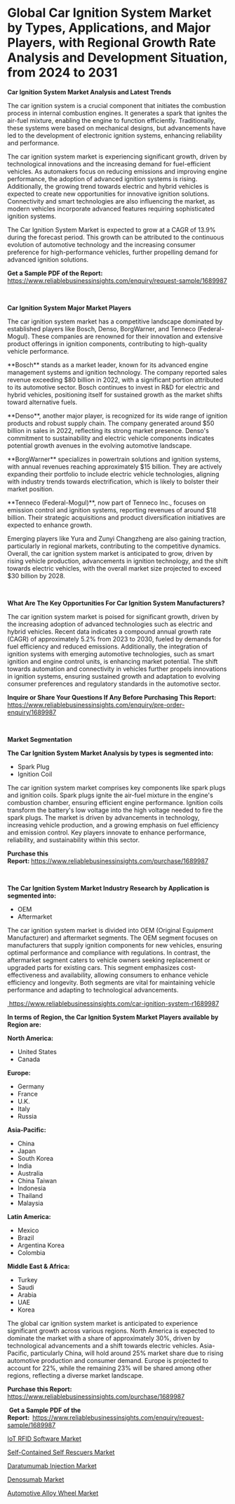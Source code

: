<p><h1>Global Car Ignition System Market by Types, Applications, and Major Players, with Regional Growth Rate Analysis and Development Situation, from 2024 to 2031</h1></p><p><strong>Car Ignition System Market Analysis and Latest Trends</strong></p>
<p><p>The car ignition system is a crucial component that initiates the combustion process in internal combustion engines. It generates a spark that ignites the air-fuel mixture, enabling the engine to function efficiently. Traditionally, these systems were based on mechanical designs, but advancements have led to the development of electronic ignition systems, enhancing reliability and performance.</p><p>The car ignition system market is experiencing significant growth, driven by technological innovations and the increasing demand for fuel-efficient vehicles. As automakers focus on reducing emissions and improving engine performance, the adoption of advanced ignition systems is rising. Additionally, the growing trend towards electric and hybrid vehicles is expected to create new opportunities for innovative ignition solutions. Connectivity and smart technologies are also influencing the market, as modern vehicles incorporate advanced features requiring sophisticated ignition systems.</p><p>The Car Ignition System Market is expected to grow at a CAGR of 13.9% during the forecast period. This growth can be attributed to the continuous evolution of automotive technology and the increasing consumer preference for high-performance vehicles, further propelling demand for advanced ignition solutions.</p></p>
<p><strong>Get a Sample PDF of the Report:&nbsp;</strong> <a href="https://www.reliablebusinessinsights.com/enquiry/request-sample/1689987?utm_campaign=1138&utm_medium=2&utm_source=Github&utm_content=ia&utm_term=02112024&utm_id=car-ignition-system">https://www.reliablebusinessinsights.com/enquiry/request-sample/1689987</a></p>
<p>&nbsp;</p>
<p><strong>Car Ignition System Major Market Players</strong></p>
<p><p>The car ignition system market has a competitive landscape dominated by established players like Bosch, Denso, BorgWarner, and Tenneco (Federal-Mogul). These companies are renowned for their innovation and extensive product offerings in ignition components, contributing to high-quality vehicle performance.</p><p>**Bosch** stands as a market leader, known for its advanced engine management systems and ignition technology. The company reported sales revenue exceeding $80 billion in 2022, with a significant portion attributed to its automotive sector. Bosch continues to invest in R&D for electric and hybrid vehicles, positioning itself for sustained growth as the market shifts toward alternative fuels.</p><p>**Denso**, another major player, is recognized for its wide range of ignition products and robust supply chain. The company generated around $50 billion in sales in 2022, reflecting its strong market presence. Denso's commitment to sustainability and electric vehicle components indicates potential growth avenues in the evolving automotive landscape.</p><p>**BorgWarner** specializes in powertrain solutions and ignition systems, with annual revenues reaching approximately $15 billion. They are actively expanding their portfolio to include electric vehicle technologies, aligning with industry trends towards electrification, which is likely to bolster their market position.</p><p>**Tenneco (Federal-Mogul)**, now part of Tenneco Inc., focuses on emission control and ignition systems, reporting revenues of around $18 billion. Their strategic acquisitions and product diversification initiatives are expected to enhance growth.</p><p>Emerging players like Yura and Zunyi Changzheng are also gaining traction, particularly in regional markets, contributing to the competitive dynamics. Overall, the car ignition system market is anticipated to grow, driven by rising vehicle production, advancements in ignition technology, and the shift towards electric vehicles, with the overall market size projected to exceed $30 billion by 2028.</p></p>
<p>&nbsp;</p>
<p><strong>What Are The Key Opportunities For Car Ignition System Manufacturers?</strong></p>
<p><p>The car ignition system market is poised for significant growth, driven by the increasing adoption of advanced technologies such as electric and hybrid vehicles. Recent data indicates a compound annual growth rate (CAGR) of approximately 5.2% from 2023 to 2030, fueled by demands for fuel efficiency and reduced emissions. Additionally, the integration of ignition systems with emerging automotive technologies, such as smart ignition and engine control units, is enhancing market potential. The shift towards automation and connectivity in vehicles further propels innovations in ignition systems, ensuring sustained growth and adaptation to evolving consumer preferences and regulatory standards in the automotive sector.</p></p>
<p><strong>Inquire or Share Your Questions If Any Before Purchasing This Report:</strong> <a href="https://www.reliablebusinessinsights.com/enquiry/pre-order-enquiry/1689987?utm_campaign=1138&utm_medium=2&utm_source=Github&utm_content=ia&utm_term=02112024&utm_id=car-ignition-system">https://www.reliablebusinessinsights.com/enquiry/pre-order-enquiry/1689987</a></p>
<p>&nbsp;</p>
<p><strong>Market Segmentation</strong></p>
<p><strong>The Car Ignition System Market Analysis by types is segmented into:</strong></p>
<p><ul><li>Spark Plug</li><li>Ignition Coil</li></ul></p>
<p><p>The car ignition system market comprises key components like spark plugs and ignition coils. Spark plugs ignite the air-fuel mixture in the engine's combustion chamber, ensuring efficient engine performance. Ignition coils transform the battery's low voltage into the high voltage needed to fire the spark plugs. The market is driven by advancements in technology, increasing vehicle production, and a growing emphasis on fuel efficiency and emission control. Key players innovate to enhance performance, reliability, and sustainability within this sector.</p></p>
<p><strong>Purchase this Report:&nbsp;</strong><a href="https://www.reliablebusinessinsights.com/purchase/1689987?utm_campaign=1138&utm_medium=2&utm_source=Github&utm_content=ia&utm_term=02112024&utm_id=car-ignition-system">https://www.reliablebusinessinsights.com/purchase/1689987</a></p>
<p>&nbsp;</p>
<p><strong>The Car Ignition System Market Industry Research by Application is segmented into:</strong></p>
<p><ul><li>OEM</li><li>Aftermarket</li></ul></p>
<p><p>The car ignition system market is divided into OEM (Original Equipment Manufacturer) and aftermarket segments. The OEM segment focuses on manufacturers that supply ignition components for new vehicles, ensuring optimal performance and compliance with regulations. In contrast, the aftermarket segment caters to vehicle owners seeking replacement or upgraded parts for existing cars. This segment emphasizes cost-effectiveness and availability, allowing consumers to enhance vehicle efficiency and longevity. Both segments are vital for maintaining vehicle performance and adapting to technological advancements.</p></p>
<p><a href="https://www.reliablebusinessinsights.com/car-ignition-system-r1689987?utm_campaign=1138&utm_medium=2&utm_source=Github&utm_content=ia&utm_term=02112024&utm_id=car-ignition-system">&nbsp;https://www.reliablebusinessinsights.com/car-ignition-system-r1689987</a></p>
<p><strong>In terms of Region, the Car Ignition System Market Players available by Region are:</strong></p>
<p>
    <p> <strong> North America: </strong>
        <ul>
            <li>United States</li>
            <li>Canada</li>
        </ul>
        </p> 
    <p> <strong> Europe: </strong>
        <ul>
            <li>Germany</li>
            <li>France</li>
            <li>U.K.</li>
            <li>Italy</li>
            <li>Russia</li>
        </ul>
        </p> 
    <p> <strong> Asia-Pacific: </strong>
        <ul>
            <li>China</li>
            <li>Japan</li>
            <li>South Korea</li>
            <li>India</li>
            <li>Australia</li>
            <li>China Taiwan</li>
            <li>Indonesia</li>
            <li>Thailand</li>
            <li>Malaysia</li>
        </ul>
        </p> 
    <p> <strong> Latin America: </strong>
        <ul>
            <li>Mexico</li>
            <li>Brazil</li>
            <li>Argentina Korea</li>
            <li>Colombia</li>
        </ul>
        </p> 
    <p> <strong> Middle East & Africa: </strong>
        <ul>
            <li>Turkey</li>
            <li>Saudi</li>
            <li>Arabia</li>
            <li>UAE</li>
            <li>Korea</li>
        </ul>
    </p>
    </p>
<p><p>The global car ignition system market is anticipated to experience significant growth across various regions. North America is expected to dominate the market with a share of approximately 30%, driven by technological advancements and a shift towards electric vehicles. Asia-Pacific, particularly China, will hold around 25% market share due to rising automotive production and consumer demand. Europe is projected to account for 22%, while the remaining 23% will be shared among other regions, reflecting a diverse market landscape.</p></p>
<p><strong>Purchase this Report: </strong><a href="https://www.reliablebusinessinsights.com/purchase/1689987?utm_campaign=1138&utm_medium=2&utm_source=Github&utm_content=ia&utm_term=02112024&utm_id=car-ignition-system">https://www.reliablebusinessinsights.com/purchase/1689987</a></p>
<p>&nbsp;<strong>Get a Sample PDF of the Report:&nbsp;&nbsp;</strong><a href="https://www.reliablebusinessinsights.com/enquiry/request-sample/1689987?utm_campaign=1138&utm_medium=2&utm_source=Github&utm_content=ia&utm_term=02112024&utm_id=car-ignition-system">https://www.reliablebusinessinsights.com/enquiry/request-sample/1689987</a></p>
<p><strong></strong></p>
<p><p><a href="https://www.linkedin.com/pulse/iot-rfid-software-market-research-report-exploring-size-revenue-xo7fe?utm_campaign=1138&utm_medium=2&utm_source=Github&utm_content=ia&utm_term=02112024&utm_id=car-ignition-system">IoT RFID Software Market</a></p><p><a href="https://www.linkedin.com/pulse/global-self-contained-self-rescuers-market-product-types-applications-elcbc?utm_campaign=1138&utm_medium=2&utm_source=Github&utm_content=ia&utm_term=02112024&utm_id=car-ignition-system">Self-Contained Self Rescuers Market</a></p><p><a href="https://issuu.com/reportprime-2/docs/daratumumab-injection-market-size-2_38e567dbae2f53?utm_campaign=1138&utm_medium=2&utm_source=Github&utm_content=ia&utm_term=02112024&utm_id=car-ignition-system">Daratumumab Injection Market</a></p><p><a href="https://issuu.com/reportprime-2/docs/denosumab-market-size-2030.pptx_c5aa238a755e5e?utm_campaign=1138&utm_medium=2&utm_source=Github&utm_content=ia&utm_term=02112024&utm_id=car-ignition-system">Denosumab Market</a></p><p><a href="https://github.com/khloet8sawender/Market-Research-Report-List-1/blob/main/automotive-alloy-wheel-market.md?utm_campaign=1138&utm_medium=2&utm_source=Github&utm_content=ia&utm_term=02112024&utm_id=car-ignition-system">Automotive Alloy Wheel Market</a></p></p>